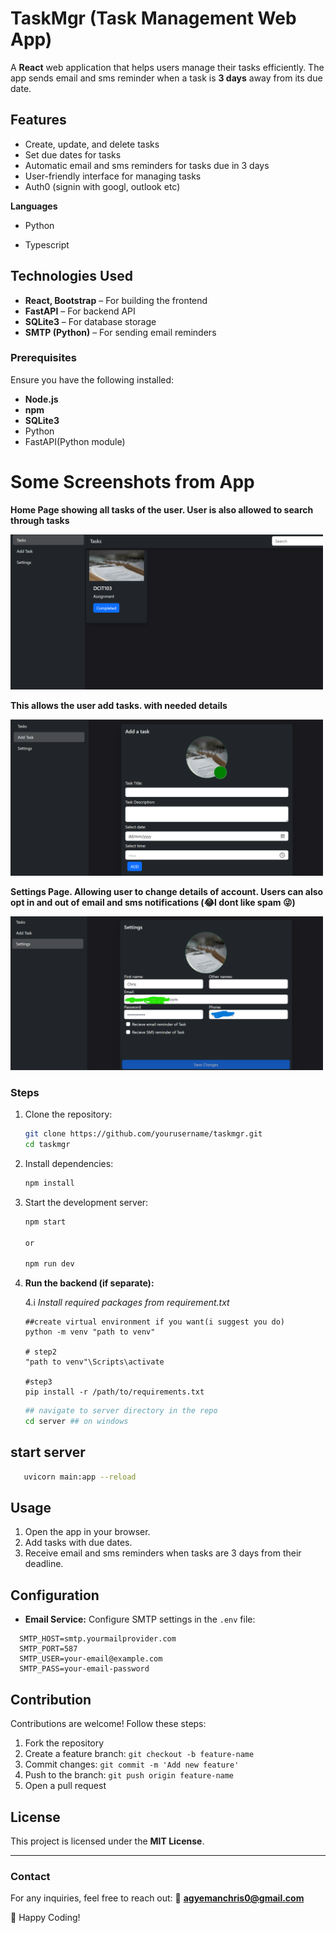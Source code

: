 # TaskMgr (Task Management Web App)

A **React** web application that helps users manage their tasks efficiently. The app sends email and sms reminder when a task is **3 days** away from its due date.

## Features

- Create, update, and delete tasks
- Set due dates for tasks
- Automatic email and sms reminders for tasks due in 3 days
- User-friendly interface for managing tasks
- Auth0 (signin with googl, outlook etc)

**Languages**

- Python

- Typescript

## Technologies Used

- **React, Bootstrap** – For building the frontend
- **FastAPI** – For backend API
- **SQLite3** – For database storage
- **SMTP (Python)** – For sending email reminders

### Prerequisites

Ensure you have the following installed:

- **Node.js**
- **npm**
- **SQLite3**
- Python
- FastAPI(Python module)

# Some Screenshots from App

**Home Page showing all tasks of the user. User is also allowed to search through tasks**

<img src="./public/repo/github.png" width="500" title="Home">

**This allows the user add tasks. with needed details**

<img src="./public/repo/add_task.png" width="500" title="Add Task">

**Settings Page. Allowing user to change details of account. Users can also opt in and out of email and sms notifications (😂I dont like spam 😜)**

<img src="./public/repo/setting.png" width="500" title="Settings">

### Steps

1. Clone the repository:
   
   ```sh
   git clone https://github.com/yourusername/taskmgr.git
   cd taskmgr
   ```

2. Install dependencies:
   
   ```sh
   npm install
   ```

3. Start the development server:
   
   ```sh
   npm start
   
   or
   
   npm run dev
   ```

4. **Run the backend (if separate):**
   
   4.i *Install required packages from requirement.txt*
   
   ```shell
   ##create virtual environment if you want(i suggest you do)
   python -m venv "path to venv"
   
   # step2
   "path to venv"\Scripts\activate
   
   #step3
   pip install -r /path/to/requirements.txt
   ```
   
   ```sh
   ## navigate to server directory in the repo
   cd server ## on windows
   ```

## start server

```sh
   uvicorn main:app --reload
```

## Usage

1. Open the app in your browser.
2. Add tasks with due dates.
3. Receive email and sms reminders when tasks are 3 days from their deadline.

## Configuration

- **Email Service:** Configure SMTP settings in the `.env` file:

```env
  SMTP_HOST=smtp.yourmailprovider.com
  SMTP_PORT=587
  SMTP_USER=your-email@example.com
  SMTP_PASS=your-email-password
```

## Contribution

Contributions are welcome! Follow these steps:

1. Fork the repository
2. Create a feature branch: `git checkout -b feature-name`
3. Commit changes: `git commit -m 'Add new feature'`
4. Push to the branch: `git push origin feature-name`
5. Open a pull request

## License

This project is licensed under the **MIT License**.

---

### Contact

For any inquiries, feel free to reach out:
📧 **[agyemanchris0@gmail.com](mailto:agyemanchris0@gmail.com)**

🚀 Happy Coding!
